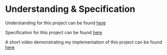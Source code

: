 # Understanding & Specification

Understanding for this project can be found [here](https://cs50.harvard.edu/ai/2020/projects/1/minesweeper/#understanding)

Specification for this project can be found [here](https://cs50.harvard.edu/ai/2020/projects/1/minesweeper/#specification)

A short video demonstrating my implementation of this project can be found [here](https://youtu.be/4UnwEvoAaB0)